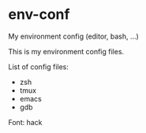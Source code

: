 # env-conf
My environment config (editor, bash, ...)

This is my environment config files.

List of config files:
 * zsh
 * tmux
 * emacs
 * gdb

Font: hack
